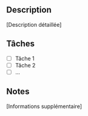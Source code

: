 ## Description

[Description détaillée]

## Tâches

- [ ] Tâche 1
- [ ] Tâche 2
- [ ] ...

## Notes

[Informations supplémentaire]


